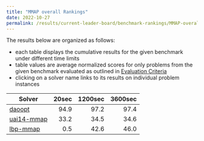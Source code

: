 ```yaml
---
title: "MMAP overall Rankings"
date: 2022-10-27
permalink: /results/current-leader-board/benchmark-rankings/MMAP-overall-rankings
---
```




The results below are organized as follows:
- each table displays the cumulative results for the given benchmark under different time limits
- table values are average normalized scores for only problems from the given benchmark evaluated as outlined in [Evaluation Criteria](https://uaicompetition.github.io/uci-2022/results/evaluation-criteria/)
- clicking on a solver name links to its results on individual problem instances


|                       Solver                        | 20sec | 1200sec | 3600sec |
| --------------------------------------------------- | ----: | ------: | ------: |
| [daoopt](../solver-scores/daoopt-scores.md)         |  94.9 |    97.2 |    97.4 |
| [uai14-mmap](../solver-scores/uai14-mmap-scores.md) |  33.2 |    34.5 |    34.6 |
| [lbp-mmap](../solver-scores/lbp-mmap-scores.md)     |   0.5 |    42.6 |    46.0 |

